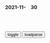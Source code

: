 ### 2021-11-　30

```note
```

<table id="tbc" style="white-space:pre-wrap">
</table>
<button onclick="toggleb()">toggle</button>
<button onclick="loadparse()">loadparse</button>
<br>
<!-- 🌸<br>🍅-　-🍑<hr>🍀 -->
<pre>
<textarea rows="30" cols="100" style="display: none" id="tar">

<font size="4"><b>
事情闹大了！澳下令出兵后，局势惊动联合g！z方火速作出回应</b></font><br>
https://mbd.baidu.com/newspage/data/landingsuper?context=%7B%22nid%22%3A%22news_9424258399013347265%22%7D&n_type=-1&p_from=-1

j进击的火箭炮
全宇宙都是韩g的  全宇宙搞事情都是美g的

b度网友99b093a
说的对 都是美国搞得鬼，从夏商周开始 zg的每一次朝代更迭都是美国人从中捣鬼，只要有对我们不利的消息 找美国算账就对了

<font size="1" style="color:#DCDCDC"><b>2021/11/30 下午6:12:08</b></font><br>

Cosplay Party SEX コスプレパーティーセックス
https://static13.hentai-img.com/upload/20210809/782/800720/p=700/1.png
https://cdnh.imagefap.com/images/full/62/181/1813158864.jpg?se=1638290373&ss=1ed591cc24dc33184ee7d5e8b8ffb331&.jpg

<font size="4"><b>
“被精神病”！那个曝光美军丑闻的美jg死了……</b></font><br>
https://mbd.baidu.com/newspage/data/landingsuper?context=%7B%22nid%22%3A%22news_9837493325979092156%22%7D&n_type=-1&p_from=-1

<font size="1" style="color:#DCDCDC"><b>2021/11/30 下午4:11:11</b></font><br>

<font size="4"><b>
女子路边开车门，男子迎头撞上当场去世，车主痛哭：窦娥也不如我</b></font><br>
https://baijiahao.baidu.com/s?id=1688570750980887357&wfr=spider&for=pc

<font size="1" style="color:#DCDCDC"><b>2021/11/30 下午4:02:09</b></font><br>

<font size="4"><b>
窦娥死前为什么发下三桩毒誓：血溅白练、六月飞雪、大旱三年</b></font><br>
https://baijiahao.baidu.com/s?id=1716925167305361110&wfr=spider&for=pc

<font size="1" style="color:#DCDCDC"><b>2021/11/30 下午4:02:25</b></font><br>

<font size="4"><b>
张拉整体结构_新浪新闻</b></font><br>
http://k.sina.com.cn/article_1783631265_m6a500da103300ycpp.html

http://wx3.sinaimg.cn/orj480/6a500da1ly1gmcrjjueibj20jk0cwmy5.jpg
https://img.alicdn.com/imgextra/i3/2200594132666/O1CN0168deC31VZ4b6aEQOd_!!2200594132666.jpg
https://img.alicdn.com/imgextra/i3/713362837/O1CN01LijQHX1WpOJfzEr7a_!!713362837.jpg
https://img.alicdn.com/imgextra/i1/2919016031/O1CN017v5qZj1uQFKUeQ8k0_!!2919016031.jpg
https://img.alicdn.com/imgextra/i3/2919016031/O1CN01A1CLeD1uQFKXaGAEY_!!2919016031.jpg

<font size="1" style="color:#DCDCDC"><b>2021/11/30 下午3:30:13</b></font><br>

<font size="4"><b>
几根绳子竟能支撑重物？富勒“张拉整体结构”，真的不是变魔术？</b></font><br>
https://baijiahao.baidu.com/s?id=1704265103063459303&wfr=spider&for=pc

https://pics3.baidu.com/feed/b219ebc4b74543a996227bd069ef358ab80114f5.jpeg?token=f1efed436487273ec93cfbaa66a81e31&.jpg
https://pics3.baidu.com/feed/55e736d12f2eb938179b8d04a39a3a3de7dd6f57.jpeg?token=1d185733dd589e7af07a92033ec5ab73&.jpg

<font size="1" style="color:#DCDCDC"><b>2021/11/30 下午3:30:39</b></font><br>

<font size="4"><b>
女公务员狂扇79岁母亲耳光：把字给我签上！被拘15天，纪委立案调查！</b></font><br>
https://m.gmw.cn/baijia/2021-11/29/1302699641.html

“她妈妈已经把房子都过户到这个女儿名下了，这女儿还要她妈妈把工资卡存款交出来，不然就要打她妈妈。”

<font size="1" style="color:#DCDCDC"><b>2021/11/30 下午3:27:50</b></font><br>

<font size="4"><b>
“回光返照”时，人会看到什么？其实，这是人体最后的垂死挣扎</b></font><br>
https://baijiahao.baidu.com/s?id=1717571053802944560&wfr=spider&for=pc

https://pics2.baidu.com/feed/4034970a304e251f0490b8f7e789b41e7f3e5376.jpeg?token=4575cbad7334a44d8ea9b6e5a8c08bd4&.jpg

记住你本是凡人
记住你终将死去
https://pics3.baidu.com/feed/ac345982b2b7d0a2dc2fd90df0e00b004a369a51.jpeg?token=d48794bad9a824e8dac1d9616c59ac95&.jpg

<font size="1" style="color:#DCDCDC"><b>2021/11/30 上午11:11:28</b></font><br>

<font size="4"><b>
人类为什么喜欢意淫世界末日？|大爆炸|末世|诺亚方舟_网易订阅</b></font><br>
https://www.163.com/dy/article/GQ1HQM370552NGAS.html

<font size="1" style="color:#DCDCDC"><b>2021/11/30 上午10:40:32</b></font><br>

<font size="4"><b>
闪电侠被判终生监禁，永远失去人身自由！,影视,科幻片,好看视频</b></font><br>
https://haokan.baidu.com/v?vid=11995998996107440909&sfrom=baidu-feed

　6586
漫威系列是美剧里面最烂的代表。就是怪力乱神满天飞，剧情却用逻辑推理来衔接，结果可想而知，如果观众是带着脑子在看，就会一直想要砸电脑。

b岛2000
美国人能做到他们宣扬的这些仁义、博爱吗？

　uckleona
肯定做不到，所以才拍成电影

<font size="1" style="color:#DCDCDC"><b>2021/11/30 上午10:27:39</b></font><br>

<font size="4"><b>
以下四部神剧你看过哪部？简直侮辱观众智商，被y视点名批评</b></font><br>
https://baijiahao.baidu.com/s?id=1608513632932629481&wfr=spider&for=pc

<font size="1" style="color:#DCDCDC"><b>2021/11/30 上午10:30:18</b></font><br>

<font size="4"><b>
为什么抗日神剧和武侠小说对战争都是意淫但所受的待遇不一？ - 知乎</b></font><br>
https://www.zhihu.com/question/23153250

<font size="1" style="color:#DCDCDC"><b>2021/11/30 上午10:32:19</b></font><br>

<font size="4"><b>
网络小说：用匪夷所思的“意淫”，激起读者共鸣</b></font><br>
https://baijiahao.baidu.com/s?id=1662543930807524192&wfr=spider&for=pc

<font size="1" style="color:#DCDCDC"><b>2021/11/30 上午10:45:13</b></font><br>

<font size="4"><b>
靠意淫取悦大众的网络文学 路能走多长</b></font><br>
https://baijiahao.baidu.com/s?id=1626185221902674608&wfr=spider&for=pc

<font size="1" style="color:#DCDCDC"><b>2021/11/30 上午10:50:06</b></font><br>

<font size="4"><b>
【心灵驿站】生活里都是直男癌了,你还不许老子意淫霸道...</b></font><br>
https://www.sohu.com/a/14136857_113276

<font size="1" style="color:#DCDCDC"><b>2021/11/30 上午10:45:26</b></font><br>

<font size="4"><b>
g产剧“消灭”了穷人，中产阶级的意淫…… -搜狐大视野-搜狐新闻</b></font><br>
https://www.sohu.com/picture/362701908

<font size="1" style="color:#DCDCDC"><b>2021/11/30 上午10:52:52</b></font><br>

<font size="4"><b>
我，月薪4位数，不配看g产剧？|冯小g|杜c|烂片|电视剧_网易订阅</b></font><br>
https://www.163.com/dy/article/GIDIF55705198035.html

<font size="1" style="color:#DCDCDC"><b>2021/11/30 上午10:53:19</b></font><br>

<font size="4"><b>
3大危机同时降临，西方深陷水深火热中，70万人正等待死亡</b></font><br>
https://view.inews.qq.com/a/20211128A02F4600

<font size="1" style="color:#DCDCDC"><b>2021/11/30 上午11:06:15</b></font><br>

<font size="4"><b>
如何看待网络上通过意淫他人的现实生活不如意来进行人身攻击的做法?是否可以通过法律解决？ - 知乎</b></font><br>
https://www.zhihu.com/question/465446928

<font size="1" style="color:#DCDCDC"><b>2021/11/30 上午11:03:25</b></font><br>

<font size="4"><b>
自己过得不如意，偏要意淫别人不好，才能自_zh城市_百度贴吧</b></font><br>
https://tieba.baidu.com/mo/q/posts?tid=7629469086&pid=142251057181#/

y度川蓉德里😳
自己过得不如意，偏要意淫别人不好，才能自慰，饿着肚子熬过一天，自卑心态

<font size="1" style="color:#DCDCDC"><b>2021/11/30 上午11:03:55</b></font><br>

<font size="4"><b>
zg人为什么喜欢意淫</b></font><br>
https://www.douban.com/note/688081995/

<font size="1" style="color:#DCDCDC"><b>2021/11/30 上午11:03:00</b></font><br>

<font size="4"><b>
只会“意淫”，不行动，一切等于零_工作</b></font><br>
https://www.sohu.com/a/258114662_344019

<font size="1" style="color:#DCDCDC"><b>2021/11/30 上午11:02:34</b></font><br>

<font size="4"><b>
虚拟的幻境 是意淫者在现实中的精神漂浮---陈承卫</b></font><br>
https://www.sohu.com/a/204277154_489005

https://5b0988e595225.cdn.sohucs.com/images/20171114/dadd6fd56eda40ea9e90ef5b7e780d53.jpeg
https://5b0988e595225.cdn.sohucs.com/images/20171114/8981efef8f0e4a7e8016da2ed3a54eab.jpeg
https://5b0988e595225.cdn.sohucs.com/images/20171114/8eeafb579bb94436bc0b493be9a6096e.jpeg

<font size="1" style="color:#DCDCDC"><b>2021/11/30 上午10:47:13</b></font><br>

</textarea>
</pre>
<!-- 🍀<br>🍑-　-🍅<hr>🌸 -->

```tip
```

<script src="https://cdn.jsdelivr.net/npm/jquery@3.5.1/dist/jquery.min.js"></script>

<link rel="stylesheet" href="https://cdn.jsdelivr.net/gh/fancyapps/fancybox@3.5.7/dist/jquery.fancybox.min.css" />
<script src="https://cdn.jsdelivr.net/gh/fancyapps/fancybox@3.5.7/dist/jquery.fancybox.min.js"></script>

<script type="text/javascript">

var __urlRegex = /(\b(https?|ftp|file):\/\/[-A-Z0-9+&@#\/%?=~_|!:,.;]*[-A-Z0-9+&@#\/%=~_|])/ig;
var __imgRegex = /\.(?:jpe?g|gif|png)$/i;

loadparse();

function parseURL($string){

    var exp = __urlRegex;
    return $string.replace(exp,function(match){
            __imgRegex.lastIndex=0;
            if(__imgRegex.test(match)){
                return '<a data-fancybox="gallery" href="' + match.replace("/p=700", "")
                 + '"><img src="' + match.replace("/p=700", "/p=160x200")+'" width="64"></a>';
            }
            else{
                return '<a href="' + match + '" target="_blank">' + match + '</a>';
            }
        }
    );
}

function loadparse() {
  tbc.innerHTML = parseURL(tar.value);
}

function toggleb() {
  var x = document.getElementById("tar");
  if (x.style.display === "none") {
    x.style.display = "";
  } else {
    x.style.display = "none";
  }
}

</script>
